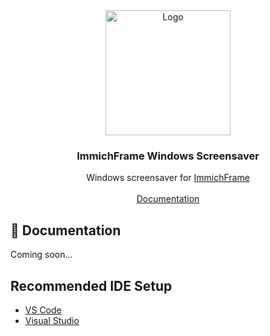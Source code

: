 <div align="center">
  <a href="https://github.com/immichFrame/ImmichFrame_Screensaver">
    <img src="AppIcon.ico" alt="Logo" width="200" height="200">
  </a>

  <h3 align="center">ImmichFrame Windows Screensaver</h3>

  <p align="center">
    Windows screensaver for <a href="https://github.com/immichFrame/ImmichFrame">ImmichFrame</a>
    <br />
    <br />
    <a href="https://immichframe.online/docs/getting-started/apps#desktop-windows-macos-linux">Documentation</a>
  <p>
</div>

## 📄 Documentation
Coming soon...

## Recommended IDE Setup

- [VS Code](https://code.visualstudio.com/)  
- [Visual Studio](https://visualstudio.microsoft.com/) 
